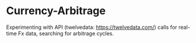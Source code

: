 # Currency-Arbitrage
Experimenting with API (twelvedata: https://twelvedata.com/) calls for real-time Fx data, searching for arbitrage cycles.
